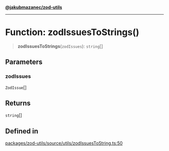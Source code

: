 [**@jakubmazanec/zod-utils**](../README.md)

---

# Function: zodIssuesToStrings()

> **zodIssuesToStrings**(`zodIssues`): `string`[]

## Parameters

### zodIssues

`ZodIssue`[]

## Returns

`string`[]

## Defined in

[packages/zod-utils/source/utils/zodIssuesToString.ts:50](https://github.com/jakubmazanec/tools/blob/3e339f67fc5b5cd011c28acb315570a2f29efedc/packages/zod-utils/source/utils/zodIssuesToString.ts#L50)
